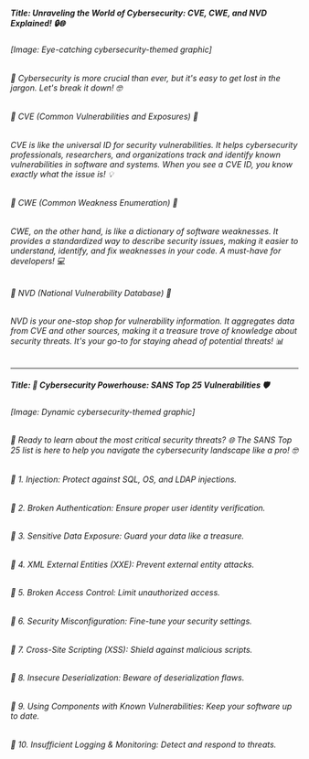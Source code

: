 ##### Title: Unraveling the World of Cybersecurity: CVE, CWE, and NVD Explained! 🔒🌐

###### [Image: Eye-catching cybersecurity-themed graphic]

###### 🔐 Cybersecurity is more crucial than ever, but it's easy to get lost in the jargon. Let's break it down! 🤓

###### 🌟 CVE (Common Vulnerabilities and Exposures) 🌟
###### CVE is like the universal ID for security vulnerabilities. It helps cybersecurity professionals, researchers, and organizations track and identify known vulnerabilities in software and systems. When you see a CVE ID, you know exactly what the issue is! 💡

###### 🌟 CWE (Common Weakness Enumeration) 🌟
###### CWE, on the other hand, is like a dictionary of software weaknesses. It provides a standardized way to describe security issues, making it easier to understand, identify, and fix weaknesses in your code. A must-have for developers! 💻

###### 🌟 NVD (National Vulnerability Database) 🌟
###### NVD is your one-stop shop for vulnerability information. It aggregates data from CVE and other sources, making it a treasure trove of knowledge about security threats. It's your go-to for staying ahead of potential threats! 📊

______________________________________________________________________________________________________________________________________

##### Title: 🚀 Cybersecurity Powerhouse: SANS Top 25 Vulnerabilities 🛡️

###### [Image: Dynamic cybersecurity-themed graphic]

###### 🔐 Ready to learn about the most critical security threats? 🌐 The SANS Top 25 list is here to help you navigate the cybersecurity landscape like a pro! 🤓

###### 🌟 1. Injection: Protect against SQL, OS, and LDAP injections.
###### 🌟 2. Broken Authentication: Ensure proper user identity verification.
###### 🌟 3. Sensitive Data Exposure: Guard your data like a treasure.
###### 🌟 4. XML External Entities (XXE): Prevent external entity attacks.
###### 🌟 5. Broken Access Control: Limit unauthorized access.
###### 🌟 6. Security Misconfiguration: Fine-tune your security settings.
###### 🌟 7. Cross-Site Scripting (XSS): Shield against malicious scripts.
###### 🌟 8. Insecure Deserialization: Beware of deserialization flaws.
###### 🌟 9. Using Components with Known Vulnerabilities: Keep your software up to date.
###### 🌟 10. Insufficient Logging & Monitoring: Detect and respond to threats.
